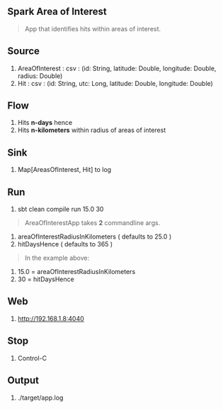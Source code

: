 Spark Area of Interest
----------------------
>App that identifies hits within areas of interest.

Source
------
1. AreaOfInterest : csv : (id: String, latitude: Double, longitude: Double, radius: Double)
2. Hit : csv : (id: String, utc: Long, latitude: Double, longitude: Double)

Flow
----
1. Hits **n-days** hence
2. Hits **n-kilometers** within radius of areas of interest

Sink
----
1. Map[AreasOfInterest, Hit] to log

Run
---
1. sbt clean compile run 15.0 30

>AreaOfInterestApp takes **2** commandline args.
1. areaOfInterestRadiusInKilometers ( defaults to 25.0 )
2. hitDaysHence ( defaults to 365 )

>In the example above:
1. 15.0 = areaOfInterestRadiusInKilometers
2. 30 = hitDaysHence

Web
---
1. http://192.168.1.8:4040

Stop
----
1. Control-C
 
Output
------
1. ./target/app.log